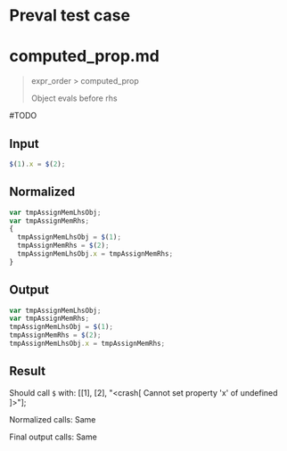 # Preval test case

# computed_prop.md

> expr_order > computed_prop
>
> Object evals before rhs

#TODO

## Input

`````js filename=intro
$(1).x = $(2);
`````

## Normalized

`````js filename=intro
var tmpAssignMemLhsObj;
var tmpAssignMemRhs;
{
  tmpAssignMemLhsObj = $(1);
  tmpAssignMemRhs = $(2);
  tmpAssignMemLhsObj.x = tmpAssignMemRhs;
}
`````

## Output

`````js filename=intro
var tmpAssignMemLhsObj;
var tmpAssignMemRhs;
tmpAssignMemLhsObj = $(1);
tmpAssignMemRhs = $(2);
tmpAssignMemLhsObj.x = tmpAssignMemRhs;
`````

## Result

Should call `$` with:
[[1], [2], "<crash[ Cannot set property 'x' of undefined ]>"];

Normalized calls: Same

Final output calls: Same
